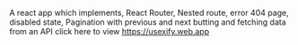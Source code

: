 A react app which implements, React Router, Nested route, error 404 page, disabled state, Pagination with previous and next butting and fetching data from an API
click here to view https://usexify.web.app

